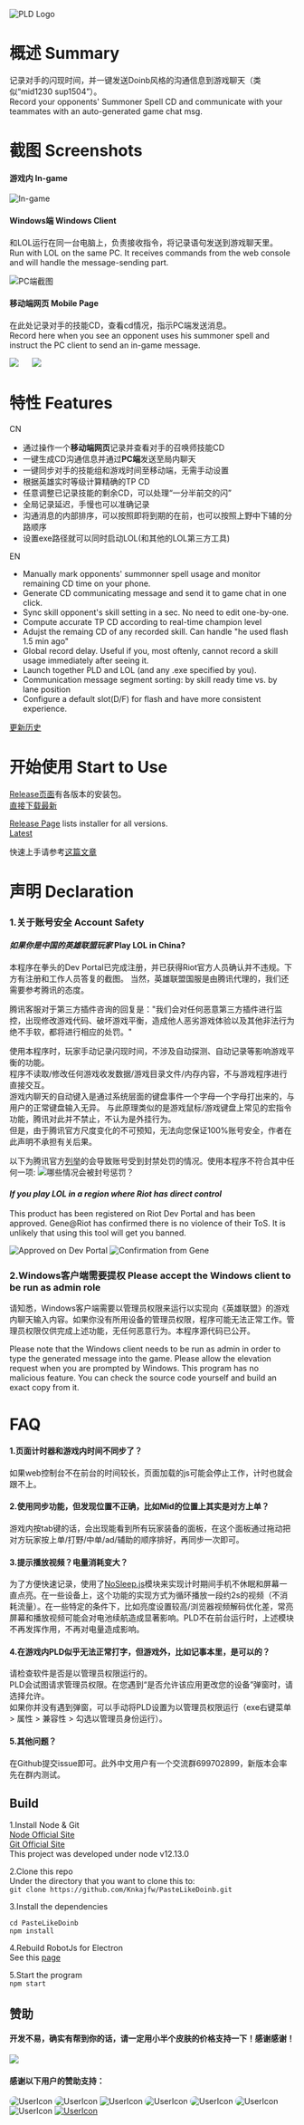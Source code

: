 ![PLD Logo](https://i.loli.net/2020/03/20/EFXrBngtQH41zuq.png)

# 概述 Summary
记录对手的闪现时间，并一键发送Doinb风格的沟通信息到游戏聊天（类似“mid1230 sup1504”）。  
Record your opponents' Summoner Spell CD and communicate with your teammates with an auto-generated game chat msg.

# 截图 Screenshots
#### 游戏内 In-game

![In-game](https://i.loli.net/2020/06/04/dbPNK6nw5fyq3WG.gif)

#### Windows端 Windows Client
和LOL运行在同一台电脑上，负责接收指令，将记录语句发送到游戏聊天里。  
Run with LOL on the same PC. It receives commands from the web console and will handle the message-sending part.

![PC端截图](https://i.loli.net/2020/06/04/TwtQDdScfHNPvMC.png)

#### 移动端网页 Mobile Page
在此处记录对手的技能CD，查看cd情况，指示PC端发送消息。  
Record here when you see an opponent uses his summoner spell and instruct the PC client to send an in-game message.

<img src="https://i.loli.net/2020/06/06/39CztG12yLFq8Im.jpg" style="margin-right: 20px">    <img src="https://i.loli.net/2020/06/04/YFCOEyt8hwWcH5n.jpg">

# 特性 Features
CN
- 通过操作一个**移动端网页**记录并查看对手的召唤师技能CD
- 一键生成CD沟通信息并通过**PC端**发送至局内聊天
- 一键同步对手的技能组和游戏时间至移动端，无需手动设置
- 根据英雄实时等级计算精确的TP CD
- 任意调整已记录技能的剩余CD，可以处理“一分半前交的闪”
- 全局记录延迟，手慢也可以准确记录
- 沟通消息的内部排序，可以按照即将到期的在前，也可以按照上野中下辅的分路顺序
- 设置exe路径就可以同时启动LOL(和其他的LOL第三方工具)


EN
- Manually mark opponents' summonner spell usage and monitor remaining CD time on your phone.
- Generate CD communicating message and send it to game chat in one click.
- Sync skill opponent's skill setting in a sec. No need to edit one-by-one.
- Compute accurate TP CD according to real-time champion level
- Adujst the remaing CD of any recorded skill. Can handle "he used flash 1.5 min ago"
- Global record delay. Useful if you, most oftenly, cannot record a skill usage immediately after seeing it.
- Launch together PLD and LOL (and any .exe specified by you).
- Communication message segment sorting: by skill ready time vs. by lane position
- Configure a default slot(D/F) for flash and have more consistent experience.

[更新历史](https://pld.indienost.com/changelog-zh.html)

# 开始使用 Start to Use
[Release页面](https://github.com/Knkajfw/PasteLikeDoinb/releases)有各版本的安装包。  
[直接下载最新](https://plddownload-1300643516.file.myqcloud.com/update/pastelikedoinb_webinstaller_2.0.1.exe)

[Release Page](https://github.com/Knkajfw/PasteLikeDoinb/releases) lists installer for all versions.  
[Latest](https://plddownload-1300643516.file.myqcloud.com/update/pastelikedoinb_webinstaller_2.0.1.exe)

快速上手请参考[这篇文章](https://jingyan.baidu.com/article/f79b7cb3b90f6cd044023ef9.html)

# 声明 Declaration
### 1.关于账号安全 Account Safety
#### *如果你是中国的英雄联盟玩家* Play LOL in China?
本程序在拳头的Dev Portal已完成注册，并已获得Riot官方人员确认并不违规。下方有注册和工作人员答复的截图。
当然，英雄联盟国服是由腾讯代理的，我们还需要参考腾讯的态度。

腾讯客服对于第三方插件咨询的回复是："我们会对任何恶意第三方插件进行监控，出现修改游戏代码、破坏游戏平衡，造成他人恶劣游戏体验以及其他非法行为绝不手软，都将进行相应的处罚。"  

使用本程序时，玩家手动记录闪现时间，不涉及自动探测、自动记录等影响游戏平衡的功能。  
程序不读取/修改任何游戏收发数据/游戏目录文件/内存内容，不与游戏程序进行直接交互。  
游戏内聊天的自动键入是通过系统层面的键盘事件一个字母一个字母打出来的，与用户的正常键盘输入无异。
与此原理类似的是游戏鼠标/游戏键盘上常见的宏指令功能，腾讯对此并不禁止，不认为是外挂行为。  
但是，由于腾讯官方尺度变化的不可预知，无法向您保证100%账号安全，作者在此声明不承担有关后果。

以下为腾讯官方[列举](https://kf.qq.com/faq/161223EN7j2i161223neURbE.html)的会导致账号受到封禁处罚的情况。使用本程序不符合其中任何一项:
![哪些情况会被封号惩罚？](https://i.loli.net/2020/03/11/C3uphM69K8LqWNr.png)

#### *If you play LOL in a region where Riot has direct control*

This product has been registered on Riot Dev Portal and has been approved. Gene@Riot has confirmed there is no violence of their ToS. It is unlikely that using this tool will get you banned.

![Approved on Dev Portal](https://i.loli.net/2020/03/20/eLIJXuT3sBoPhwV.png)
![Confirmation from Gene](https://i.loli.net/2020/03/20/Jlf2OQedC8v9TxA.png)

### 2.Windows客户端需要提权 Please accept the Windows client to be run as admin role
请知悉，Windows客户端需要以管理员权限来运行以实现向《英雄联盟》的游戏内聊天输入内容。如果你没有所用设备的管理员权限，程序可能无法正常工作。管理员权限仅供完成上述功能，无任何恶意行为。本程序源代码已公开。

Please note that the Windows client needs to be run as admin in order to type the generated message into the game. Please allow the elevation request when you are prompted by Windows. This program has no malicious feature. You can check the source code yourself and build an exact copy from it.

# FAQ
#### 1.页面计时器和游戏内时间不同步了？
如果web控制台不在前台的时间较长，页面加载的js可能会停止工作，计时也就会跟不上。

#### 2.使用同步功能，但发现位置不正确，比如Mid的位置上其实是对方上单？
游戏内按tab键的话，会出现能看到所有玩家装备的面板，在这个面板通过拖动把对方玩家按上单/打野/中单/ad/辅助的顺序排好，再同步一次即可。  

#### 3.提示播放视频？电量消耗变大？
为了方便快速记录，使用了[NoSleep.js](https://github.com/richtr/NoSleep.js/)模块来实现计时期间手机不休眠和屏幕一直点亮。在一些设备上，这个功能的实现方式为循环播放一段约2s的视频（不消耗流量）。在一些特定的条件下，比如亮度设置较高/浏览器视频解码优化差，常亮屏幕和播放视频可能会对电池续航造成显著影响。PLD不在前台运行时，上述模块不再发挥作用，不再对电量造成影响。

#### 4.在游戏内PLD似乎无法正常打字，但游戏外，比如记事本里，是可以的？
请检查软件是否是以管理员权限运行的。  
PLD会试图请求管理员权限。在您遇到“是否允许该应用更改您的设备”弹窗时，请选择允许。  
如果你并没有遇到弹窗，可以手动将PLD设置为以管理员权限运行（exe右键菜单 > 属性 > 兼容性 > 勾选以管理员身份运行）。

#### 5.其他问题？
在Github提交issue即可。此外中文用户有一个交流群699702899，新版本会率先在群内测试。

## Build
1.Install Node & Git  
[Node Official Site](https://nodejs.org/en/)  
[Git Official Site](https://git-scm.com/)  
This project was developed under node v12.13.0

2.Clone this repo  
Under the directory that you want to clone this to:  
`git clone https://github.com/Knkajfw/PasteLikeDoinb.git`

3.Install the dependencies  
```
cd PasteLikeDoinb
npm install
```

4.Rebuild RobotJs for Electron  
See this [page](https://github.com/octalmage/robotjs/wiki/Electron)

5.Start the program  
`npm start`

## 赞助
#### 开发不易，确实有帮到你的话，请一定用小半个皮肤的价格支持一下！感谢感谢！
<img src="https://i.loli.net/2020/06/02/oIRQBOg54a1cp2v.png">

#### 感谢以下用户的赞助支持：
<span></span>
<img src='https://i.loli.net/2020/06/05/QUE9OXwIJrizVTp.jpg' alt='UserIcon' title='糖糖糖' style="border-radius: 10px">
<img src='https://i.loli.net/2020/05/01/2taO87Vgc1srFjE.png' alt='UserIcon' title="陈二狗" style="border-radius: 10px">
<img src='https://i.loli.net/2020/03/24/f1H78RurPmvS4zT.jpg' alt='UserIcon' title="k*)">
<img src='https://i.loli.net/2020/04/25/CTXRoYUwyu62bke.jpg' alt='UserIcon' title="驼驼安" style="border-radius: 10px">
<img src='https://i.loli.net/2020/04/25/k6JwxS8UmHV3ifh.jpg' alt='UserIcon' title="&#x1f621" style="border-radius: 10px">
<img src='https://i.loli.net/2020/04/25/ojbDdfagcM6BxtP.jpg' alt='UserIcon' title="渣男" style="border-radius: 10px">
<img src='https://i.loli.net/2020/03/24/f1H78RurPmvS4zT.jpg' alt='UserIcon' title="h*y">
<a title="NGA论坛@我跟你描述一个灵魂" href="https://bbs.nga.cn/nuke.php?func=ucp&uid=38983727"><img src='https://i.loli.net/2020/03/24/f1H78RurPmvS4zT.jpg' alt='UserIcon'></a>
